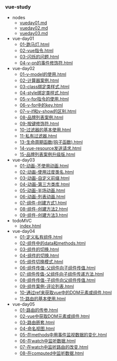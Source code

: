 ### vue-study
+ nodes
    - [vueday01.md](./nodes/vueday01.md)
    - [vueday02.md](./nodes/vueday02.md)
    - [vueday03.md](./nodes/vueday03.md)
+ vue-day01
    - [01-跑马灯.html](./vue-day01/01-跑马灯.html)
    - [02-vue指令.html](./vue-day01/02-vue指令.html)
    - [03-闪烁的问题.html](./vue-day01/03-闪烁的问题.html)
    - [04-v-on的事件修饰符.html](./vue-day01/04-v-on的事件修饰符.html)
+ vue-day02
    - [01-v-model的使用.html](./vue-day02/01-v-model的使用.html)
    - [02-计算器案例.html](./vue-day02/02-计算器案例.html)
    - [03-class绑定类样式.html](./vue-day02/03-class绑定类样式.html)
    - [04-style绑定类样式.html](./vue-day02/04-style绑定类样式.html)
    - [05-v-for指令的使用.html](./vue-day02/05-v-for指令的使用.html)
    - [06-v-for中的key.html](./vue-day02/06-v-for中的key.html)
    - [07-v-if和v-show的区别.html](./vue-day02/07-v-if和v-show的区别.html)
    - [08-品牌列表案例.html](./vue-day02/08-品牌列表案例.html)
    - [09-按键修饰符.html](./vue-day02/09-按键修饰符.html)
    - [10-过滤器的基本使用.html](./vue-day02/10-过滤器的基本使用.html)
    - [11-私有过滤器.html](./vue-day02/11-私有过滤器.html)
    - [13-生命周期函数(钩子函数).html](./vue-day02/13-生命周期函数(钩子函数).html)
    - [14-vue-resource发送请求.html](./vue-day02/14-vue-resource发送请求.html)
    - [15-品牌列表案例升级版.html](./vue-day02/15-品牌列表案例升级版.html)
+ vue-day03
    - [01-动画-不使用动画.html](./vue-day03/01-动画-不使用动画.html)
    - [02-动画-使用过度类名.html](./vue-day03/02-动画-使用过度类名.html)
    - [03-动画-自定义前缀.html](./vue-day03/03-动画-自定义前缀.html)
    - [04-动画-第三方类库.html](./vue-day03/04-动画-第三方类库.html)
    - [05-动画-半场动画.html](./vue-day03/05-动画-半场动画.html)
    - [06-动画-列表动画.html](./vue-day03/06-动画-列表动画.html)
    - [07-组件-创建方式1.html](./vue-day03/07-组件-创建方式1.html)
    - [08-组件-创建方法2.html](./vue-day03/08-组件-创建方法2.html)
    - [09-组件-创建方法3.html](./vue-day03/09-组件-创建方法3.html)
+ todoMVC
    + [index.html](./todomvc-app-template-master/index.html)
+ vue-day04
    - [01-定义私有组件.html](./vue-day04/01-定义私有组件.html)
    - [02-组件中的data和methods.html](./vue-day04/02-组件中的data和methods.html)
    - [03-组件的切换.html](./vue-day04/03-组件的切换.html)
    - [04-组件的切换.html](./vue-day04/04-组件的切换.html)
    - [05-组件切换模式.html](./vue-day04/05-组件切换模式.html)
    - [06-组件传值-父组件向子组件传值.html](./vue-day04/06-组件传值-父组件向子组件传值.html)
    - [07-组件传值-父组件向子组件传递方法.html](./vue-day04/07-组件传值-父组件向子组件传递方法.html)
    - [08-组件传值-子组件向父组件传值.html](./vue-day04/08-组件传值-子组件向父组件传值.html)
    - [09-组件案例-评论列表.html](./vue-day04/09-组件案例-评论列表.html)
    - [10-通过ref来获取vue中的DOM元素或组件.html](./vue-day04/10-通过ref来获取vue中的DOM元素或组件.html)
    - [11-路由的基本使用.html](./vue-day04/11-路由的基本使用.html)
+ vue-day05
    - [01-路由的传参.html](./vue-day05/01-路由的传参.html)
    - [02-vue中获取DOM元素或组件.html](./vue-day05/02-vue中获取DOM元素或组件.html)
    - [03-路由嵌套.html](./vue-day05/03-路由嵌套.html)
    - [04-命名视图.html](./vue-day05/04-命名视图.html)
    - [05-在methods中用事件监视数据的变化.html](./vue-day05/05-在methods中用事件监视数据的变化.html)
    - [06-在watch中监听数据.html](./vue-day05/06-在watch中监听数据.html)
    - [07-在watch中监听路由的改变.html](./vue-day05/07-在watch中监听路由的改变.html)
    - [08-在computed中监听数据.html](./vue-day05/08-在computed中监听数据.html)
